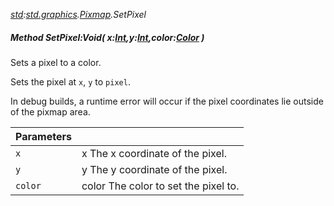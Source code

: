 _[std](../../modules/std/std-module.md):[std.graphics](../../modules/std/std-graphics.md).[Pixmap](../../modules/std/std-graphics-pixmap.md).SetPixel_
##### Method SetPixel:Void( x:[Int](../../modules/wonkey/wonkey-types-int.md),y:[Int](../../modules/wonkey/wonkey-types-int.md),color:[Color](../../modules/std/std-graphics-color.md) )
Sets a pixel to a color.

Sets the pixel at `x`, `y` to `pixel`.

In debug builds, a runtime error will occur if the pixel coordinates lie outside of the pixmap area.

| Parameters |    |
|:-----------|:---|
| `x` | x The x coordinate of the pixel. |
| `y` | y The y coordinate of the pixel. |
| `color` | color The color to set the pixel to. |
